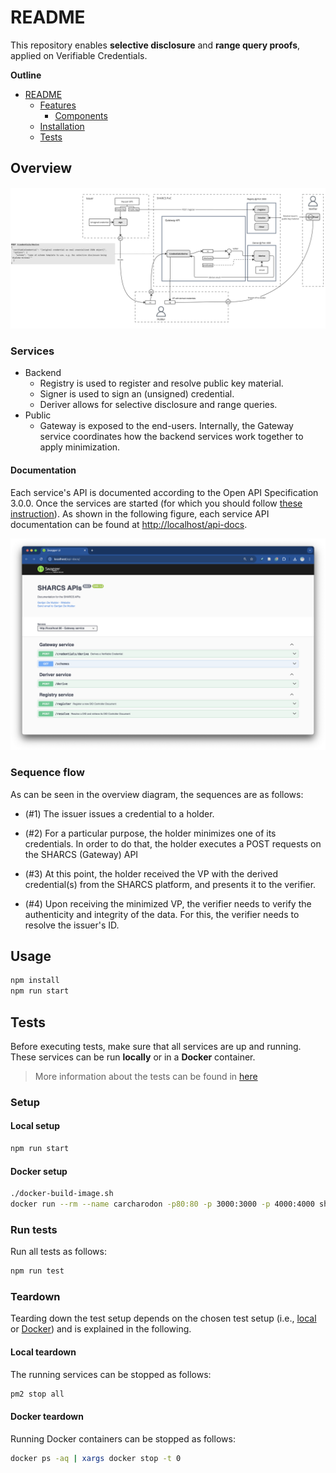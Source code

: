 # README

This repository enables **selective disclosure** and **range query proofs**,
applied on Verifiable Credentials.

**Outline**

- [README](#readme)
  - [Features](#features)
    - [Components](#components)
  - [Installation](#installation)
  - [Tests](#tests)

## Overview

![Overview](img/overview.jpg)

### Services

- Backend
  - Registry is used to register and resolve public key material.
  - Signer is used to sign an (unsigned) credential.
  - Deriver allows for selective disclosure and range queries.
- Public
  - Gateway is exposed to the end-users. Internally, the Gateway service coordinates how the backend services work together to apply minimization.

#### Documentation

Each service's API is documented according to the Open API Specification 3.0.0.
Once the services are started (for which you should follow [these instruction](#usage)).
As shown in the following figure,
each service API documentation can be found at <http://localhost/api-docs>.

![Swagger Service API Documentation](./img/swagger-api-docs.png)

### Sequence flow

As can be seen in the overview diagram, the sequences are as follows:

- (#1) The issuer issues a credential to a holder.

- (#2) For a particular purpose,
the holder minimizes one of its credentials. In order to do that, the holder executes a POST requests on the SHARCS (Gateway) API

- (#3) At this point, the holder received the VP with the derived credential(s) from the SHARCS platform, and presents it to the verifier.

- (#4) Upon receiving the minimized VP, the verifier needs to verify the authenticity and integrity of the data.
  For this, the verifier needs to resolve the issuer's ID.



## Usage

```bash
npm install
npm run start
```

## Tests

Before executing tests,
make sure that all services are up and running.
These services can be run **locally** or in a **Docker** container.
> More information about the tests can be found in [here](./docs/tests.md)

### Setup

#### Local setup

```bash
npm run start
```

#### Docker setup

```bash
./docker-build-image.sh
docker run --rm --name carcharodon -p80:80 -p 3000:3000 -p 4000:4000 sharcs-poc:latest
```

### Run tests

Run all tests as follows: 

```bash
npm run test
```

### Teardown

Tearding down the test setup depends on the chosen test setup (i.e., [local](#local-setup) or [Docker](#docker-setup)) and is explained in the following. 

#### Local teardown

The running services can be stopped as follows:

```bash
pm2 stop all
```

#### Docker teardown

Running Docker containers can be stopped as follows:

```bash
docker ps -aq | xargs docker stop -t 0
```
